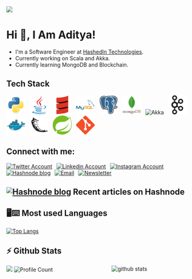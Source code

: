 <img src="https://github.com/Aditya-Gupta1/Aditya-Gupta1/blob/main/banner1.png"/>

# Hi 👋, I Am Aditya!

- I'm a Software Engineer at [HashedIn Technologies](https://in.linkedin.com/company/hashedin).
- Currently working on Scala and Akka.
- Currently learning MongoDB and Blockchain.

## Tech Stack

<img src="https://github.com/devicons/devicon/blob/master/icons/python/python-original.svg" title="Python" alt="Python" width="50"/>&ensp;
<img src="https://github.com/devicons/devicon/blob/master/icons/java/java-original.svg" title="Java" alt="Java" width="50"/>&ensp;
<img src="https://github.com/devicons/devicon/blob/master/icons/scala/scala-original.svg" title="Scala" alt="Scala" width="50"/>&ensp;
<img src="https://github.com/devicons/devicon/blob/master/icons/mysql/mysql-original-wordmark.svg" title="MySQL" alt="MySQL" width="50"/>&ensp;
<img src="https://github.com/devicons/devicon/blob/master/icons/postgresql/postgresql-original.svg" title="PostgreSQL" alt="PostgreSQL" width="50"/>&ensp;
<img src="https://github.com/devicons/devicon/blob/master/icons/mongodb/mongodb-original-wordmark.svg" title="MongoDB" alt="MongoDB" width="50"/>&ensp;
<img src="https://github.com/Aditya-Gupta1/Aditya-Gupta1/blob/main/akka.png" title="Akka" alt="Akka" width="50"/>&ensp;
<img src="https://github.com/devicons/devicon/blob/master/icons/apachekafka/apachekafka-original.svg" title="Apache Kafka" alt="Apache Kafka" width="50"/>&ensp;
<img src="https://github.com/devicons/devicon/blob/master/icons/docker/docker-original.svg" title="Docker" alt="Docker" width="50"/>&ensp;
<img src="https://github.com/devicons/devicon/blob/master/icons/flask/flask-original.svg" title="Flask" alt="Flask" width="50"/>&ensp;
<img src="https://github.com/devicons/devicon/blob/master/icons/spring/spring-original.svg" title="Java SpringBoot" alt="Java SpringBoot" width="50"/>&ensp;
<img src="https://github.com/devicons/devicon/blob/master/icons/git/git-original.svg" title="Git" alt="Git" width="50"/>&ensp;

## Connect with me:


<a href="https://twitter.com/itsadityagupta"><img src="https://cdn.worldvectorlogo.com/logos/twitter-6.svg" title="Twitter" alt="Twitter Account" width="40"/></a>
&ensp;<a href="https://www.linkedin.com/in/aditya-gupta008/"><img src="https://cdn.worldvectorlogo.com/logos/linkedin-icon-2.svg" title="Linkedin" alt="Linkedin Account" width="30"/></a>
&ensp;<a href="https://www.instagram.com/itsadityagupta"><img src="https://cdn.worldvectorlogo.com/logos/instagram-5.svg" title="Instagram" alt="Instagram Account" width="30"/></a>
&ensp;<a href="https://adityagupta.hashnode.dev/"><img src="https://github.com/Aditya-Gupta1/Aditya-Gupta1/blob/main/hashnode.png" title="Hashnode" alt="Hashnode blog" width="30"/></a>
&ensp;<a href="mailto:guptaaditya008@gmail.com"><img src="https://github.com/Aditya-Gupta1/Aditya-Gupta1/blob/main/gmail.svg" title="Gmail" alt= "Email" width="30"/></a>
&ensp;<a href="https://www.getrevue.co/profile/itsadityagupta"><img src="https://github.com/Aditya-Gupta1/Aditya-Gupta1/blob/main/revue.svg" title="Revue Newsletter" alt="Newsletter" width="70"/></a>

## <a href="https://adityagupta.hashnode.com/"><img src="https://github.com/Aditya-Gupta1/Aditya-Gupta1/blob/main/hashnode.png" title="Hashnode" alt="Hashnode blog" width="25"/></a> Recent articles on Hashnode

<!-- BLOG-POST-LIST:START -->
<!-- BLOG-POST-LIST:END -->

## 🖥⌨ Most used Languages 
 
[![Top Langs](https://github-readme-stats.vercel.app/api/top-langs/?username=Aditya-Gupta1&layout=compact&theme=tokyonight)](https://github.com/anuraghazra/github-readme-stats)

## :zap: Github Stats
<img src="https://github-readme-stats.vercel.app/api?username=Aditya-Gupta1&show_icons=true&theme=gotham&count_private=true" alt="github stats" width="45%" align="right"/>
<img  src="https://github-readme-streak-stats.herokuapp.com/?user=Aditya-Gupta1&theme=dark" width="48%" >


<img src="https://komarev.com/ghpvc/?username=Aditya-Gupta1" title="Profile Count"/>

[linkedin]: https://www.linkedin.com/in/aditya-gupta008
[twitter]: https://www.twitter.com/itsadityagupta
[gmail]: mailto:guptaaditya008@gmail.com
